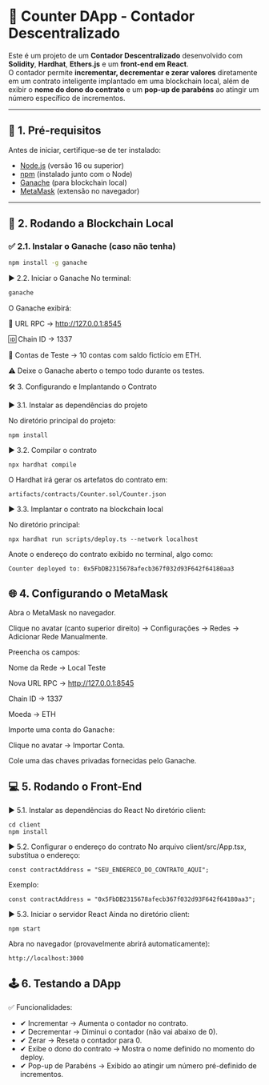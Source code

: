 # 🔗 Counter DApp - Contador Descentralizado

Este é um projeto de um **Contador Descentralizado** desenvolvido com **Solidity**, **Hardhat**, **Ethers.js** e um **front-end em React**.  
O contador permite **incrementar, decrementar e zerar valores** diretamente em um contrato inteligente implantado em uma blockchain local, além de exibir o **nome do dono do contrato** e um **pop-up de parabéns** ao atingir um número específico de incrementos.

---

## 📌 1. Pré-requisitos

Antes de iniciar, certifique-se de ter instalado:

- [Node.js](https://nodejs.org/) (versão 16 ou superior)
- [npm](https://www.npmjs.com/) (instalado junto com o Node)
- [Ganache](https://trufflesuite.com/ganache/) (para blockchain local)
- [MetaMask](https://metamask.io/) (extensão no navegador)

---

## 🚀 2. Rodando a Blockchain Local

### ✅ 2.1. Instalar o Ganache (caso não tenha)

```bash
npm install -g ganache
```
▶ 2.2. Iniciar o Ganache
No terminal:
``` bash
ganache
```
O Ganache exibirá:

🔗 URL RPC → http://127.0.0.1:8545

🆔 Chain ID → 1337

🔑 Contas de Teste → 10 contas com saldo fictício em ETH.

⚠ Deixe o Ganache aberto o tempo todo durante os testes.

🛠 3. Configurando e Implantando o Contrato

▶ 3.1. Instalar as dependências do projeto

No diretório principal do projeto:
```
npm install
```
▶ 3.2. Compilar o contrato
```
npx hardhat compile
```
O Hardhat irá gerar os artefatos do contrato em:
```
artifacts/contracts/Counter.sol/Counter.json
```

▶ 3.3. Implantar o contrato na blockchain local

No diretório principal:
```
npx hardhat run scripts/deploy.ts --network localhost
```
Anote o endereço do contrato exibido no terminal, algo como:
```
Counter deployed to: 0x5FbDB2315678afecb367f032d93F642f64180aa3
```

## 🌐 4. Configurando o MetaMask
Abra o MetaMask no navegador.

Clique no avatar (canto superior direito) → Configurações → Redes → Adicionar Rede Manualmente.

Preencha os campos:

Nome da Rede → Local Teste

Nova URL RPC → http://127.0.0.1:8545

Chain ID → 1337

Moeda → ETH

Importe uma conta do Ganache:

Clique no avatar → Importar Conta.

Cole uma das chaves privadas fornecidas pelo Ganache.

## 💻 5. Rodando o Front-End
▶ 5.1. Instalar as dependências do React
No diretório client:
```
cd client
npm install
```

▶ 5.2. Configurar o endereço do contrato
No arquivo client/src/App.tsx, substitua o endereço:
```
const contractAddress = "SEU_ENDERECO_DO_CONTRATO_AQUI";
```` 
Exemplo:
```
const contractAddress = "0x5FbDB2315678afecb367f032d93F642f64180aa3";
```

▶ 5.3. Iniciar o servidor React
Ainda no diretório client:
```
npm start
```
Abra no navegador (provavelmente abrirá automaticamente):
```
http://localhost:3000
```

## 🕹 6. Testando a DApp
✅ Funcionalidades:
- ✔ Incrementar → Aumenta o contador no contrato.
- ✔ Decrementar → Diminui o contador (não vai abaixo de 0).
- ✔ Zerar → Reseta o contador para 0.
- ✔ Exibe o dono do contrato → Mostra o nome definido no momento do deploy.
- ✔ Pop-up de Parabéns → Exibido ao atingir um número pré-definido de incrementos.


